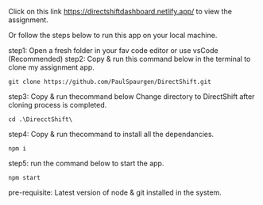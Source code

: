 Click on this link https://directshiftdashboard.netlify.app/  to view the assignment.

Or follow the  steps below to run this app on your local machine.

step1: Open a fresh folder in your fav code editor or use  vsCode (Recommended)
step2: Copy & run this command below in the terminal to clone my assignment app.

    git clone https://github.com/PaulSpaurgen/DirectShift.git
    
step3: Copy & run thecommand below Change directory to DirectShift after cloning process is completed.

    cd .\DirecctShift\

step4: Copy & run thecommand to install all the dependancies.

    npm i
    
step5: run the command below to start the app.

    npm start
    
 
pre-requisite: Latest version of node & git installed in the system.


